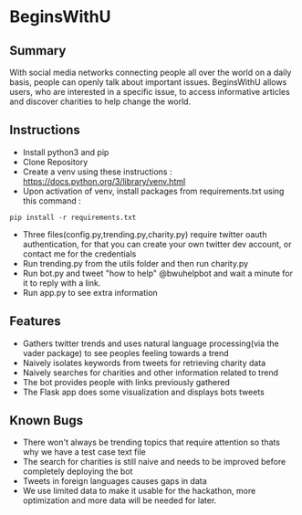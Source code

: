 # BeginsWithU

## Summary
With social media networks connecting people all over the world on a daily basis, people can openly talk about
important issues. BeginsWithU allows users, who are interested in a specific issue, to access informative
articles and discover charities to help change the world.

## Instructions
- Install python3 and pip
- Clone Repository
- Create a venv using these instructions : https://docs.python.org/3/library/venv.html
- Upon activation of venv, install packages from requirements.txt using this command :
```
pip install -r requirements.txt 
```
- Three files(config.py,trending.py,charity.py) require twitter oauth authentication, for that you can create your own twitter dev account, or contact me for the credentials
- Run trending.py from the utils folder and then run charity.py
- Run bot.py and tweet "how to help" @bwuhelpbot and wait a minute for it to reply with a link.
- Run app.py to see extra information

## Features
- Gathers twitter trends and uses natural language processing(via the vader package) to see peoples feeling towards a trend
- Naively isolates keywords from tweets for retrieving charity data
- Naively searches for charities and other information related to trend
- The bot provides people with links previously gathered
- The Flask app does some visualization and displays bots tweets

## Known Bugs
- There won't always be trending topics that require attention so thats why we have a test case text file
- The search for charities is still naive and needs to be improved before completely deploying the bot
- Tweets in foreign languages causes gaps in data
- We use limited data to make it usable for the hackathon, more optimization and more data will be needed for later.
